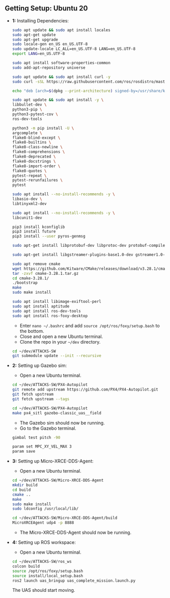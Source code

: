 ## Getting Setup: Ubuntu 20

- **1:** Installing Dependencies:
    ```bash
    sudo apt update && sudo apt install locales
    sudo apt-get update
    sudo apt-get upgrade
    sudo locale-gen en_US en_US.UTF-8
    sudo update-locale LC_ALL=en_US.UTF-8 LANG=en_US.UTF-8
    export LANG=en_US.UTF-8
    ```
    ```bash
    sudo apt install software-properties-common
    sudo add-apt-repository universe
    ```
    ```bash
    sudo apt update && sudo apt install curl -y
    sudo curl -sSL https://raw.githubusercontent.com/ros/rosdistro/master/ros.key -o /usr/share/keyrings/ros-archive-keyring.gpg
    ```
    ```bash
    echo "deb [arch=$(dpkg --print-architecture) signed-by=/usr/share/keyrings/ros-archive-keyring.gpg] http://packages.ros.org/ros2/ubuntu $(. /etc/os-release && echo $UBUNTU_CODENAME) main" | sudo tee /etc/apt/sources.list.d/ros2.list > /dev/null
    ```
    ```bash
    sudo apt update && sudo apt install -y \
    libbullet-dev \
    python3-pip \
    python3-pytest-cov \
    ros-dev-tools
    ```
    ```bash
    python3 -m pip install -U \
    argcomplete \
    flake8-blind-except \
    flake8-builtins \
    flake8-class-newline \
    flake8-comprehensions \
    flake8-deprecated \
    flake8-docstrings \
    flake8-import-order \
    flake8-quotes \
    pytest-repeat \
    pytest-rerunfailures \
    pytest
    ```
    ```bash
    sudo apt install --no-install-recommends -y \
    libasio-dev \
    libtinyxml2-dev
    ```
    ```bash
    sudo apt install --no-install-recommends -y \
    libcunit1-dev
    ```
    ```bash
    pip3 install kconfiglib
    pip3 install future
    pip3 install --user pyros-genmsg
    ```
    ```bash
    sudo apt-get install libprotobuf-dev libprotoc-dev protobuf-compiler libeigen3-dev libxml2-utils python3-rospkg python3-jinja2
    ```
    ```bash
    sudo apt-get install libgstreamer-plugins-base1.0-dev gstreamer1.0-plugins-bad gstreamer1.0-plugins-base gstreamer1.0-plugins-good gstreamer1.0-plugins-ugly -y
    ```
    ```bash
    sudo apt remove cmake
    wget https://github.com/Kitware/CMake/releases/download/v3.28.1/cmake-3.28.1.tar.gz
    tar -zxvf cmake-3.28.1.tar.gz
    cd cmake-3.28.1/
    ./bootstrap
    make
    sudo make install
    ```
    ```bash
    sudo apt install libimage-exiftool-perl
    sudo apt install aptitude
    sudo apt install ros-dev-tools
    sudo apt install ros-foxy-desktop
    ```

    - Enter `nano ~/.bashrc` and add `source /opt/ros/foxy/setup.bash` to the bottom.
    - Close and open a new Ubuntu terminal.
    - Clone the repo in your `~/dev` directory.
    ```bash
    cd ~/dev/ATTACKS-SW
    git submodule update --init --recursive
    ```

- **2:** Setting up Gazebo sim:
    - Open a new Ubuntu terminal.

    ```bash
    cd ~/dev/ATTACKS-SW/PX4-Autopilot
    git remote add upstream https://github.com/PX4/PX4-Autopilot.git
    git fetch upstream
    git fetch upstream --tags
    ```

    ```bash
    cd ~/dev/ATTACKS-SW/PX4-Autopilot
    make px4_sitl gazebo-classic_uas__field
    ```

    - The Gazebo sim should now be running.
    - Go to the Gazebo terminal.

    ```bash
    gimbal test pitch -90
    ```
    ```bash
    param set MPC_XY_VEL_MAX 3
    param save
    ```

- **3:** Setting up Micro-XRCE-DDS-Agent:

    - Open a new Ubuntu terminal.
    ```bash
    cd ~/dev/ATTACKS-SW/Micro-XRCE-DDS-Agent
    mkdir build
    cd build
    cmake ..
    make
    sudo make install
    sudo ldconfig /usr/local/lib/
    ```

    ```bash
    cd ~/dev/ATTACKS-SW/Micro-XRCE-DDS-Agent/build
    MicroXRCEAgent udp4 -p 8888
    ```
    - The Micro-XRCE-DDS-Agent should now be running.

- **4:** Setting up ROS workspace:

    - Open a new Ubuntu terminal.

    ```bash
    cd ~/dev/ATTACKS-SW/ros_ws
    colcon build
    source /opt/ros/foxy/setup.bash
    source install/local_setup.bash
    ros2 launch uas_bringup uas_complete_mission.launch.py
    ```

    The UAS should start moving.